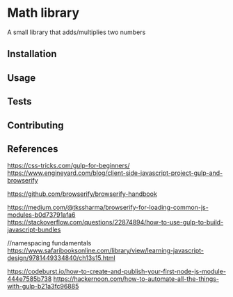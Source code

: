 Math library
=========

A small library that adds/multiplies two numbers

## Installation

 

## Usage


## Tests


## Contributing

## References
https://css-tricks.com/gulp-for-beginners/
https://www.engineyard.com/blog/client-side-javascript-project-gulp-and-browserify

https://github.com/browserify/browserify-handbook

https://medium.com/@tkssharma/browserify-for-loading-common-js-modules-b0d73791afa6
https://stackoverflow.com/questions/22874894/how-to-use-gulp-to-build-javascript-bundles

//namespacing fundamentals
https://www.safaribooksonline.com/library/view/learning-javascript-design/9781449334840/ch13s15.html


https://codeburst.io/how-to-create-and-publish-your-first-node-js-module-444e7585b738
https://hackernoon.com/how-to-automate-all-the-things-with-gulp-b21a3fc96885
